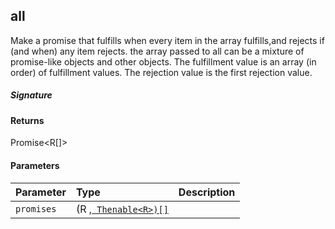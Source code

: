 ## all<R>

Make a promise that fulfills when every item in the array fulfills,and rejects if (and when) any item rejects. 
the array passed to all can be a mixture of promise-like objects and other objects. 
The fulfillment value is an array (in order) of fulfillment values. The rejection value is the first rejection value.

##### Signature

#### Returns
Promise<R[]>

#### Parameters


| Parameter	   | Type    | Description |
|:-------------|:---------------|:------------|
| `promises`    | (R ,[` Thenable<R>)[]`](Thenable.md) |  |

